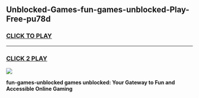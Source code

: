 
## Unblocked-Games-fun-games-unblocked-Play-Free-pu78d
<h3>
<a href="https://premium76.site?title=fun-games-unblocked&ref=18A1">CLICK TO PLAY</a></h3>
<hr>

<h3>
<a href="https://premium76.site?title=fun-games-unblocked&ref=18A1">CLICK 2 PLAY</a>
  
</h3>

<a href="https://premium76.site?title=fun-games-unblocked&ref=18A1"><img src="https://clearcache.store/games.png"></a>


**fun-games-unblocked games unblocked: Your Gateway to Fun and Accessible Online Gaming**
